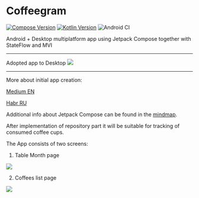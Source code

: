 # Coffeegram

[![Compose Version](https://img.shields.io/badge/JetBrains%20Compose-0.4.0--build211-yellow)](https://github.com/JetBrains/compose-jb)
[![Kotlin Version](https://img.shields.io/badge/Kotlin-1.5.10-blue.svg)](https://kotlinlang.org)
![Android CI](https://github.com/phansier/Coffeegram/workflows/Android%20CI/badge.svg?branch=master)

Android + Desktop multiplatform app using Jetpack Compose together with StateFlow and MVI

---

Adopted app to Desktop
![](images/desktop.png)

---


More about initial app creation:

[Medium EN](https://proandroiddev.com/change-my-mind-or-android-development-transformation-to-jetpack-compose-coroutines-e719a342cc52)

[Habr RU](https://habr.com/ru/company/kaspersky/blog/513364/)

Additional info about Jetpack Compose can be found in the [mindmap](mindmap.md).

After implementation of repository part it will be suitable for tracking of consumed coffee cups.

The App consists of two screens:
1) Table Month page

![](images/month_table.png)

2) Coffees list page

![](images/coffee_list.png)
